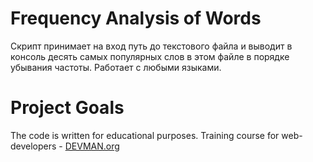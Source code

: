 # Frequency Analysis of Words

Скрипт принимает на вход путь до текстового файла
и выводит в консоль десять самых популярных слов в этом файле в порядке убывания частоты.
Работает с любыми языками.

# Project Goals

The code is written for educational purposes. Training course for web-developers - [DEVMAN.org](https://devman.org)
